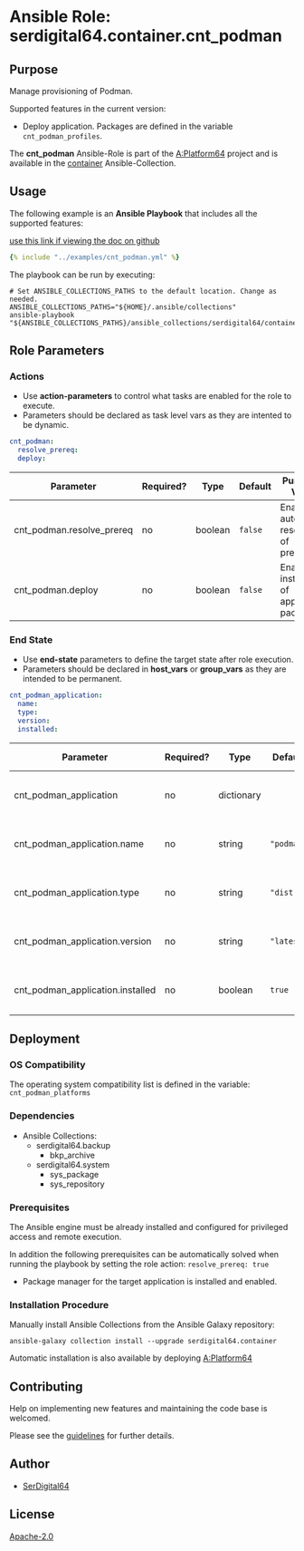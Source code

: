 # Ansible Role: serdigital64.container.cnt_podman

## Purpose

Manage provisioning of Podman.

Supported features in the current version:

- Deploy application. Packages are defined in the variable `cnt_podman_profiles`.

The **cnt_podman** Ansible-Role is part of the [A:Platform64](https://github.com/aplatform64/aplatform64) project and is available in the [container](https://aplatform64.readthedocs.io/en/latest/collections/container) Ansible-Collection.

## Usage

The following example is an **Ansible Playbook** that includes all the supported features:

[use this link if viewing the doc on github](https://github.com/aplatform64/container/blob/main/playbooks/cnt_podman.yml)

```yaml
{% include "../examples/cnt_podman.yml" %}
```

The playbook can be run by executing:

```shell
# Set ANSIBLE_COLLECTIONS_PATHS to the default location. Change as needed.
ANSIBLE_COLLECTIONS_PATHS="${HOME}/.ansible/collections"
ansible-playbook "${ANSIBLE_COLLECTIONS_PATHS}/ansible_collections/serdigital64/container/playbooks/cnt_podman.yml"
```

## Role Parameters

### Actions

- Use **action-parameters** to control what tasks are enabled for the role to execute.
- Parameters should be declared as task level vars as they are intented to be dynamic.

```yaml
cnt_podman:
  resolve_prereq:
  deploy:
```

| Parameter                 | Required? | Type    | Default | Purpose / Value                             |
| ------------------------- | --------- | ------- | ------- | ------------------------------------------- |
| cnt_podman.resolve_prereq | no        | boolean | `false` | Enable automatic resolution of prequisites  |
| cnt_podman.deploy         | no        | boolean | `false` | Enable installation of application packages |

### End State

- Use **end-state** parameters to define the target state after role execution.
- Parameters should be declared in **host_vars** or **group_vars** as they are intended to be permanent.

```yaml
cnt_podman_application:
  name:
  type:
  version:
  installed:
```

| Parameter                        | Required? | Type       | Default    | Purpose / Value                    |
| -------------------------------- | --------- | ---------- | ---------- | ---------------------------------- |
| cnt_podman_application           | no        | dictionary |            | Set application package end state  |
| cnt_podman_application.name      | no        | string     | `"podman"` | Select application package name    |
| cnt_podman_application.type      | no        | string     | `"distro"` | Select application package type    |
| cnt_podman_application.version   | no        | string     | `"latest"` | Select application package version |
| cnt_podman_application.installed | no        | boolean    | `true`     | Set application package end state  |

## Deployment

### OS Compatibility

The operating system compatibility list is defined in the variable: `cnt_podman_platforms`

### Dependencies

- Ansible Collections:
  - serdigital64.backup
    - bkp_archive
  - serdigital64.system
    - sys_package
    - sys_repository

### Prerequisites

The Ansible engine must be already installed and configured for privileged access and remote execution.

In addition the following prerequisites can be automatically solved when running the playbook by setting the role action: `resolve_prereq: true`

- Package manager for the target application is installed and enabled.

### Installation Procedure

Manually install Ansible Collections from the Ansible Galaxy repository:

```shell
ansible-galaxy collection install --upgrade serdigital64.container
```

Automatic installation is also available by deploying [A:Platform64](https://aplatform64.readthedocs.io/en/latest/#deployment)

## Contributing

Help on implementing new features and maintaining the code base is welcomed.

Please see the [guidelines](https://aplatform64.readthedocs.io/en/latest/contributing/CONTRIBUTING) for further details.

## Author

- [SerDigital64](https://serdigital64.github.io/)

## License

[Apache-2.0](https://www.apache.org/licenses/LICENSE-2.0.txt)
